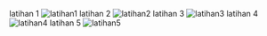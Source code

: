 latihan 1
![latihan1](https://github.com/suciiiiii/MateriPHP/assets/132981350/ec62d2ab-0704-4e3f-9190-cfc378b36680)
latihan 2
![latihan2](https://github.com/suciiiiii/MateriPHP/assets/132981350/cd22dc3d-f272-45f6-8a0e-2da447e47392)
latihan 3
![latihan3](https://github.com/suciiiiii/MateriPHP/assets/132981350/ba24fb5f-bbc8-47b6-917c-46f867ab4116)
latihan 4
![latihan4](https://github.com/suciiiiii/MateriPHP/assets/132981350/79a5ea48-54d9-4a1a-9e16-183a6fea4ebb)
latihan 5
![latihan5](https://github.com/suciiiiii/MateriPHP/assets/132981350/31e12c01-e95f-4dc4-9fc3-e10c7c34c48e)

